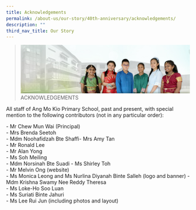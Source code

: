 ```yaml
---
title: Acknowledgements
permalink: /about-us/our-story/40th-anniversary/acknowledgements/
description: ""
third_nav_title: Our Story
---
```

> ![](/images/About%20Us/banner2-with%20bg.jpg)
> ACKNOWLEDGEMENTS

All staff of Ang Mo Kio Primary School, past and present, with special mention to the following contributors (not in any particular order):  
  
\- Mr Chew Mun Wai (Principal)  
\- Mrs Brenda Seetoh  
\- Mdm Noohafidzah Bte Shaffi\- Mrs Amy Tan  
\- Mr Ronald Lee  
\- Mr Alan Yong  
\- Ms Soh Meiling  
\- Mdm Norsinah Bte Suadi \- Ms Shirley Toh  
\- Mr Melvin Ong (website)  
\- Ms Monica Leong and Ms Nurlina Diyanah Binte Salleh (logo and banner) \- Mdm Krishna Swamy Nee Reddy Theresa  
\- Ms Loke-Ho Soo Luan  
\- Ms Suriati Binte Jahuri  
\- Ms Lee Rui Jun (including photos and layout)